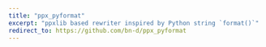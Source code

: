 ```yaml
---
title: "ppx_pyformat"
excerpt: "ppxlib based rewriter inspired by Python string `format()`"
redirect_to: https://github.com/bn-d/ppx_pyformat
---
```

